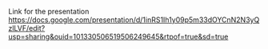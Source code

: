 Link for the presentation
https://docs.google.com/presentation/d/1inRS1Ih1y09p5m33dOYCnN2N3yQzlLVF/edit?usp=sharing&ouid=101330506519506249645&rtpof=true&sd=true
